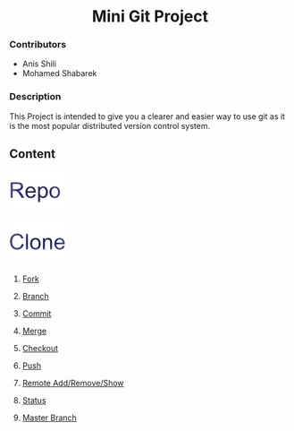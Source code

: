 # <center> Mini Git Project</center>

### Contributors

- Anis Shili
- Mohamed Shabarek

### Description

This Project is intended to give you a clearer and easier way to use git as it is the most popular distributed version control system.

## Content

<a href="/pages/repo.md" >![back](/images/repo.png)</a>

<a href="/pages/clone.md" >![back](/images/clone.png)</a>

1. [Fork](pages/fork.md)

1. [Branch](pages/branch.md)

1. [Commit](pages/commit.md)

1. [Merge](pages/merge.md)

1. [Checkout](pages/checkout.md)

1. [Push](pages/Pull.md)

1. [Remote Add/Remove/Show](pages/remote.md)

1. [Status](pages/status.md)

1. [Master Branch](pages/master.md)
